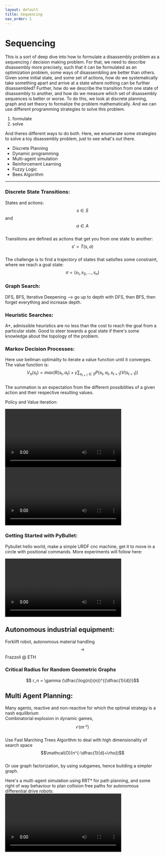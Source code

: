 ```yaml
---
layout: default
title: Sequencing
nav_order: 1
---
```


# Sequencing

This is a sort of deep dive into how to formulate a disassembly problem as a sequencing / decision making problem. For that, we need to describe disassembly more precisely, such that it can be formulated as an optimization problem, some ways of disassembling are better than others. Given some initial state, and some set of actions, how do we systematically take something apart and arrive at a state where nothing can be further disassembled? Further, how do we describe the transition from one state of disassembly to another, and how do we measure which set of disassembly sequences is better or worse. To do this, we look at discrete planning, graph and set theory to formalize the problem mathematically. And we can use different programming strategies to solve this problem. 
1.  formulate
2.  solve

And theres different ways to do both. Here, we enumerate some strategies to solve a toy disassembly problem, just to see what's out there. 

* Discrete Planning
* Dynamic programming
* Multi-agent simulation
* Reinforcement Learning
* Fuzzy Logic 
* Bees Algorithm

---

### Discrete State Transitions:
States and actions:  
$$ s \in S$$ and $$ a \in A $$  
Transitions are defined as actions that get you from one state to another:  
$$ s' = T(s,a)$$  
The challenge is to find a trajectory of states that satisfies some constraint, where we reach a goal state:  
$$ \sigma = (s_1, s_2, ...,s_n)$$  
### Graph Search:<br>
DFS, BFS, Iterative Deepening --> go up to depth with DFS, then BFS, then forget everything and increase depth.<br>
### Heuristic Searches:<br>
A*, admissible heuristics are no less than the cost to reach the goal from a particular state. Good to steer towards a goal state if there's some knowledge about the topology of the problem. 

### Markov Decision Processes: <br>
Here use bellman optimality to iterate a value function until it converges. The value function is:  
$$V_\pi(s_t) = max \left(R(s_t,a_t) + \gamma \sum_{s_{t+1}\in S}P(s_t,a_t,s_{t+1})V(s_{t+1})\right) $$  
The summation is an expectation from the different possibilities of a given action and their respective resulting values.

<p>Policy and Value iteration:</p>
<video controls="" width="75%">
    <source src="../../assets/videos/policy.mp4" type="video/mp4"/>
</video>
<video controls="" width="75%">
    <source src="../../assets/videos/value.mp4" type="video/mp4"/>
</video>

### Getting Started with PyBullet: <br>
Pybullet hello world, make a simple URDF cnc machine, get it to move in a circle with positional commands.
More experiments will follow here:<br>

<video controls="" width="75%">
    <source src="../../assets/videos/pb_test.mp4" type="video/mp4"/>
</video>

## Autonomous industrial equipment:

Forklift robot, autonomous material handling $$\rightarrow$$ Frazzoli @ ETH <br>

### Critical Radius for Random Geometric Graphs
$$ r_n = \gamma (\dfrac{\log(n)}{n})^{(\dfrac{1}{d})}$$

## Multi Agent Planning:
Many agents, reactive and non-reactive for which the optimal strategy is a nash equilibrium <br>
Combinatorial explosion in dynamic games, $$\mathcal{O}(m^{\mathcal{A}})$$<br>
Use Fast Marching Trees Algorithm to deal with high dimensionality of search space $$\mathcal{O}(n^{-\dfrac{1}{d}+\rho})$$<br>
Or use graph factorization, by using subgames, hence building a simpler graph. <br>

Here's a multi-agent simulation using RRT* for path planning, and some right of way behaviour to plan collision free paths for autonomous differential drive robots:<br>
<video controls="" width="75%">
    <source src="../../assets/videos/multi_agent.mp4" type="video/mp4"/>
</video>



